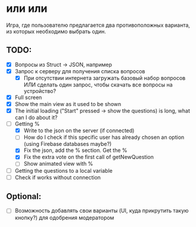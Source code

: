 #  или или

Игра, где пользователю предлагается два противоположных варианта, из которых необходимо выбрать один.

## TODO:

- [x] Вопросы из Struct -> JSON, например
- [x] Запрос к серверу для получения списка вопросов
    - [x] При отсутствии интернета загружать базовый набор вопросов ИЛИ сделать один запрос, чтобы скачать все вопросы на устройство?
- [x] Full screen
- [x] Show the main view as it used to be shown
- [x] The initial loading ("Start" pressed -> show the questions) is long, what can I do about it?
- [ ] Getting %
    - [x] Write to the json on the server (if connected)
    - [ ] How do I check if this specific user has already chosen an option (using Firebase databases maybe?)
    - [x] Fix the json, add the % section. Get the %
    - [x] Fix the extra vote on the first call of getNewQuestion
    - [ ] Show animated view with %
- [ ] Getting the questions to a local variable
- [ ] Check if works without connection

## Optional:

- [ ] Возможность добавлять свои варианты (UI, куда прикрутить такую кнопку?) для одобрения модератором
